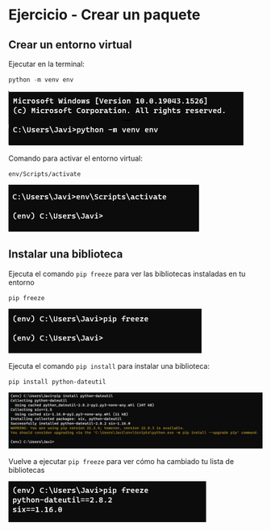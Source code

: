 # Ejercicio - Crear un paquete

## Crear un entorno virtual

Ejecutar en la terminal:

```python
python -m venv env
```

![](assets/images/python1.JPG)

Comando para activar el entorno virtual:

```
env/Scripts/activate
```

![](assets/images/activate.JPG)

## Instalar una biblioteca

Ejecuta el comando `pip freeze` para ver las bibliotecas instaladas en tu entorno

```
pip freeze
```

![](assets/images/pip-freeze.JPG)

Ejecuta el comando `pip install` para instalar una biblioteca:

```
pip install python-dateutil
```

![](assets/images/pip-install.JPG)

Vuelve a ejecutar `pip freeze` para ver cómo ha cambiado tu lista de bibliotecas

![](assets/images/pip-freeze2.JPG)


